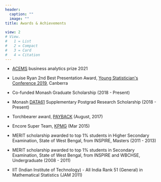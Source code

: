 ```yaml
---
header: 
  caption: ""
  image: ""
title: Awards & Achievements
  
view: 2
# View.
#   1 = List
#   2 = Compact
#   3 = Card
#   4 = Citation
---
```


- [ACEMS](https://acems.org.au/home) business analytics prize 2021

- Louise Ryan 2nd Best Presentation Award, [Young Statistician's Conference 2019](https://ysc2019.netlify.app/), Canberra

- Co-funded Monash Graduate Scholarship (2018 - Present)

- Monash [DATA61](https://data61.csiro.au/) Supplementary Postgrad Research Scholarship (2018 - Present)

- Torchbearer award, [PAYBACK](https://www.payback.in/) (August, 2017)

- Encore Super Team, [KPMG](https://home.kpmg/in/en/home.html) (Mar 2015)

- MERIT scholarship awarded to top 1% students in Higher Secondary Examination,
  State of West Bengal, from INSPIRE, Masters (2011 - 2013)

- MERIT scholarship awarded to top 1% students in Secondary Examination,
  State of West Bengal, from INSPIRE and WBCHSE, Undergraduate (2008 - 2011)

- IIT (Indian Institute of Technology) - All India Rank 51 (General) 
  in Mathematical Statistics (JAM 2011)
